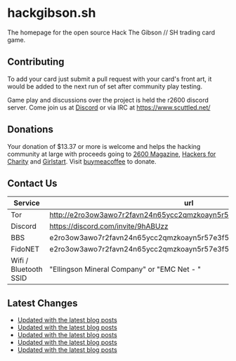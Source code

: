# hackgibson.sh
The homepage for the open source Hack The Gibson // SH trading card game.


## Contributing

To add your card just submit a pull request with your card's front art, it would be added to the next run of set after community play testing.

Game play and discussions over the project is held the r2600 discord server. Come join us at [Discord](https://discord.com/invite/9hABUzz) or via IRC at https://www.scuttled.net/


## Donations

Your donation of $13.37 or more is welcome and helps the hacking community at large with proceeds going to [2600 Magazine](https://2600.com/), [Hackers for Charity](https://hackersforcharity.org) and [Girlstart](https://girlstart.org).  Visit [buymeacoffee](https://www.buymeacoffee.com/hackgibson.sh) to donate.


## Contact Us

Service | url
-|-
Tor | http://e2ro3ow3awo7r2favn24n65ycc2qmzkoayn5r57e3f56nvjwdcgg32ad.onion
Discord | https://discord.com/invite/9hABUzz
BBS | e2ro3ow3awo7r2favn24n65ycc2qmzkoayn5r57e3f56nvjwdcgg32ad.onion:23
FidoNET | e2ro3ow3awo7r2favn24n65ycc2qmzkoayn5r57e3f56nvjwdcgg32ad.onion:24554
Wifi / Bluetooth SSID | "Ellingson Mineral Company" or "EMC Net - <fidonet address>"

## Latest Changes
<!-- BLOG-POST-LIST:START -->
- [Updated with the latest blog posts](https://github.com/DFW2600/hackgibson.sh/commit/26d83d3485f15732096119e03f3d48d77905e341)
- [Updated with the latest blog posts](https://github.com/DFW2600/hackgibson.sh/commit/66d3b23192430744b00565147d5cbd935de2cbae)
- [Updated with the latest blog posts](https://github.com/DFW2600/hackgibson.sh/commit/7fd6ca5eb4a60e0a701a23c8e01c233ab37f2005)
- [Updated with the latest blog posts](https://github.com/DFW2600/hackgibson.sh/commit/ba3115ac20ef570d8e75500c1d95f0f4174fb5d8)
- [Updated with the latest blog posts](https://github.com/DFW2600/hackgibson.sh/commit/ae07615b39d6c82636f3389edd8090e5408c7370)
<!-- BLOG-POST-LIST:END -->
